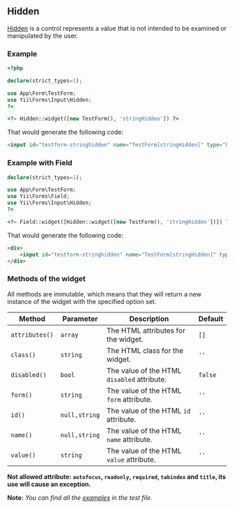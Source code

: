 ## Hidden

[Hidden](https://www.w3.org/TR/2012/WD-html-markup-20120329/input.hidden.html#input.hidden.attrs.value) is a control represents a value that is not intended to be examined or manipulated by the user.

### Example

```php
<?php

declare(strict_types=1);

use App\Form\TestForm;
use Yii\Forms\Input\Hidden;
?>

<?= Hidden::widget([new TestForm(), 'stringHidden']) ?>
```

That would generate the following code:

```html
<input id="testform-stringhidden" name="TestForm[stringHidden]" type="hidden">
```

### Example with Field

```php
declare(strict_types=1);

use App\Form\TestForm;
use Yii\Forms\Field;
use Yii\Forms\Input\Hidden;
?>

<?= Field::widget([Hidden::widget([new TestForm(), 'stringHidden'])]) ?>
```

That would generate the following code:

```html
<div>
    <input id="testform-stringhidden" name="TestForm[stringHidden]" type="hidden">
</div>
```

### Methods of the widget

All methods are immutable, which means that they will return a new instance of the widget with the specified option set.

Method                 | Parameter        | Description                                                                                                           | Default
-----------------------|------------------|-----------------------------------------------------------------------------------------------------------------------|---------
`attributes()`         | `array`          | The HTML attributes for the widget.                                                                                   | `[]`
`class()`              | `string`         | The HTML class for the widget.                                                                                        | `''`
`disabled()`           | `bool`           | The value of the HTML `disabled` attribute.                                                                           | `false`
`form()`               | `string`         | The value of the HTML `form` attribute.                                                                               | `''`
`id()`                 | `null,string`    | The value of the HTML `id` attribute.                                                                                 | `''`
`name()`               | `null,string`    | The value of the HTML `name` attribute.                                                                               | `''`
`value()`              | `string`         | The value of the HTML `value` attribute.                                                                              | `''`

**Not allowed attribute: `autofocus`, `readonly`, `required`, `tabindex` and `title`, its use will cause an exception.**

**Note:** *You can find all the [examples](/tests/Doc/HiddenDocTest.php) in the test file.*
